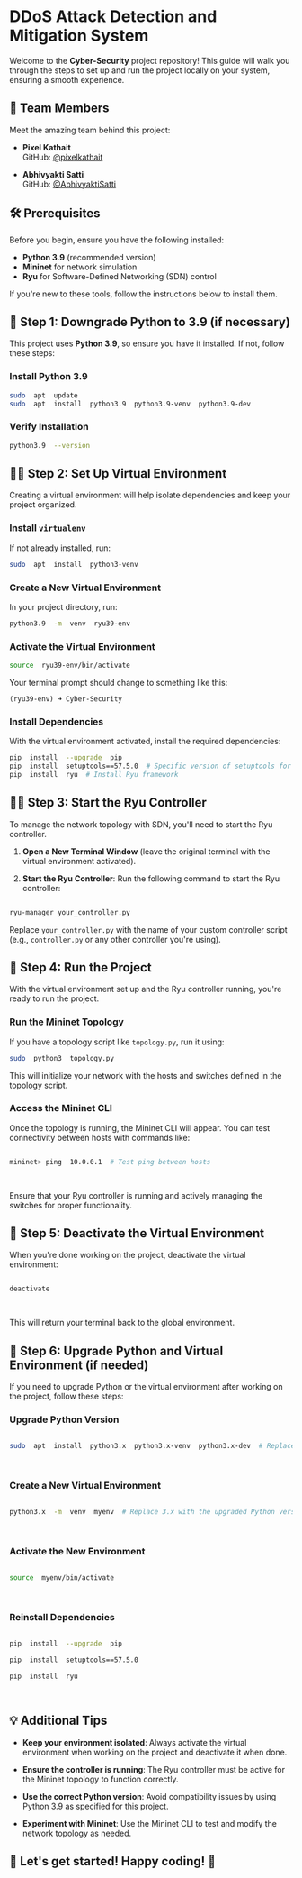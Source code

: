 
# DDoS Attack Detection and Mitigation System

Welcome to the **Cyber-Security** project repository! This guide will walk you through the steps to set up and run the project locally on your system, ensuring a smooth experience.

  ## 👥 Team Members

Meet the amazing team behind this project:

-   **Pixel Kathait**  
    GitHub: [@pixelkathait](https://github.com/Pixel-20)
    
-   **Abhivyakti Satti**  
    GitHub: [@AbhivyaktiSatti](https://github.com/AbhivyaktiSatti)

## 🛠️ Prerequisites
Before you begin, ensure you have the following installed:
-  **Python 3.9** (recommended version)
-  **Mininet** for network simulation
-  **Ryu** for Software-Defined Networking (SDN) control

If you're new to these tools, follow the instructions below to install them.

## 🚀 Step 1: Downgrade Python to 3.9 (if necessary)

This project uses **Python 3.9**, so ensure you have it installed. If not, follow these steps:

### Install Python 3.9

```bash
sudo  apt  update
sudo  apt  install  python3.9  python3.9-venv  python3.9-dev
```

### Verify Installation

```bash
python3.9  --version
```

## 🧑‍💻 Step 2: Set Up Virtual Environment

Creating a virtual environment will help isolate dependencies and keep your project organized.

### Install `virtualenv`

If not already installed, run:

```bash
sudo  apt  install  python3-venv
```

### Create a New Virtual Environment

In your project directory, run:

```bash
python3.9  -m  venv  ryu39-env
```

### Activate the Virtual Environment

```bash
source  ryu39-env/bin/activate
```

Your terminal prompt should change to something like this:

```
(ryu39-env) ➜ Cyber-Security
```

### Install Dependencies

With the virtual environment activated, install the required dependencies:

```bash
pip  install  --upgrade  pip
pip  install  setuptools==57.5.0  # Specific version of setuptools for compatibility
pip  install  ryu  # Install Ryu framework
```

## 🏃‍♂️ Step 3: Start the Ryu Controller

To manage the network topology with SDN, you'll need to start the Ryu controller.

1.  **Open a New Terminal Window** (leave the original terminal with the virtual environment activated).

2.  **Start the Ryu Controller**: Run the following command to start the Ryu controller:

```bash

ryu-manager your_controller.py

```

Replace `your_controller.py` with the name of your custom controller script (e.g., `controller.py` or any other controller you're using).

  

## 🔧 Step 4: Run the Project

  

With the virtual environment set up and the Ryu controller running, you're ready to run the project.

  

### Run the Mininet Topology

  

If you have a topology script like `topology.py`, run it using:

  

```bash
sudo  python3  topology.py
```

  

This will initialize your network with the hosts and switches defined in the topology script.

  

### Access the Mininet CLI

  

Once the topology is running, the Mininet CLI will appear. You can test connectivity between hosts with commands like:

  

```bash

mininet> ping  10.0.0.1  # Test ping between hosts

  

```

  

Ensure that your Ryu controller is running and actively managing the switches for proper functionality.

  

## 🛑 Step 5: Deactivate the Virtual Environment

  

When you're done working on the project, deactivate the virtual environment:

  

```bash

deactivate

  

```

  

This will return your terminal back to the global environment.

  

## 🔄 Step 6: Upgrade Python and Virtual Environment (if needed)

  

If you need to upgrade Python or the virtual environment after working on the project, follow these steps:

  

### Upgrade Python Version

  

```bash

sudo  apt  install  python3.x  python3.x-venv  python3.x-dev  # Replace 3.x with the desired version

  

```

  

### Create a New Virtual Environment

  

```bash

python3.x  -m  venv  myenv  # Replace 3.x with the upgraded Python version

  

```

  

### Activate the New Environment

  

```bash

source  myenv/bin/activate

  

```

  

### Reinstall Dependencies

  

```bash

pip  install  --upgrade  pip

pip  install  setuptools==57.5.0

pip  install  ryu

  

```

  

## 💡 Additional Tips

  

-  **Keep your environment isolated**: Always activate the virtual environment when working on the project and deactivate it when done.

-  **Ensure the controller is running**: The Ryu controller must be active for the Mininet topology to function correctly.

-  **Use the correct Python version**: Avoid compatibility issues by using Python 3.9 as specified for this project.

-  **Experiment with Mininet**: Use the Mininet CLI to test and modify the network topology as needed.

  

## 🚀 Let's get started! Happy coding! 🚀